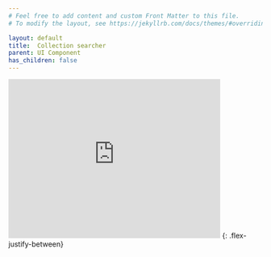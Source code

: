 ```yaml
---
# Feel free to add content and custom Front Matter to this file.
# To modify the layout, see https://jekyllrb.com/docs/themes/#overriding-theme-defaults

layout: default
title:  Collection searcher
parent: UI Component
has_children: false
---
```

<iframe width="420" height="315" src="https://www.youtube.com/embed/eeUwDF_UKoo" frameborder="0" allowfullscreen></iframe>
{: .flex-justify-between}